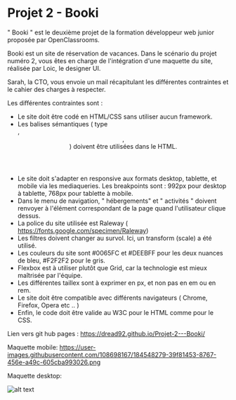 # Projet 2 - Booki

" Booki " est le deuxième projet de la formation développeur web junior proposée par OpenClassrooms. 

Booki est un site de réservation de vacances. 
Dans le scénario du projet numéro 2, vous êtes en charge de l'intégration d'une maquette du site, réalisée par Loic, le designer UI.

Sarah, la CTO, vous envoie un mail récapitulant les différentes contraintes et le cahier des charges à respecter. 

Les différentes contraintes sont : 

- Le site doit être codé en HTML/CSS sans utiliser aucun framework. 
- Les balises sémantiques ( type <main>, <header>, <nav> ) doivent être utilisées dans le HTML.
- Le site doit s'adapter en responsive aux formats desktop, tablette, et mobile via les mediaqueries. Les breakpoints sont : 992px pour desktop à tablette, 768px pour tablette à mobile. 
- Dans le menu de navigation, " hébergements" et " activités " doivent renvoyer à l'élément correspondant de la page quand l'utilisateur clique dessus. 
- La police du site utilisée est Raleway ( https://fonts.google.com/specimen/Raleway)
- Les filtres doivent changer au survol. Ici, un transform (scale) a été utilisé.
- Les couleurs du site sont #0065FC et #DEEBFF pour les deux nuances de bleu, #F2F2F2 pour le gris.
- Flexbox est à utiliser plutôt que Grid, car la technologie est mieux maîtrisée par l'équipe.
- Les différentes taillex sont à exprimer en px, et non pas en em ou en rem.
- Le site doit être compatible avec différents navigateurs ( Chrome, Firefox, Opera etc .. )
- Enfin, le code doit être valide au W3C pour le HTML comme pour le CSS.


Lien vers git hub pages : https://dread92.github.io/Projet-2---Booki/


Maquette mobile: 
  https://user-images.githubusercontent.com/108698167/184548279-39f81453-8767-456e-a49c-605cba993026.png
  
Maquette desktop:

![alt text](https://user-images.githubusercontent.com/108698167/184548351-a91a1951-6c31-449e-8d4d-3256d58cc9e4.png)

